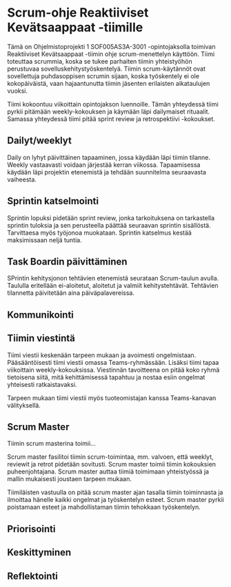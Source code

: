 # Scrum-ohje Reaktiiviset Kevätsaappaat -tiimille
Tämä on Ohjelmistoprojekti 1 SOF005AS3A-3001 -opintojaksolla toimivan Reaktiiviset Kevätsaappaat -tiimin ohje scrum-menettelyn käyttöön. Tiimi toteuttaa scrummia, koska se tukee parhaiten tiimin yhteistyöhön perustuvaa sovelluskehitystyöskentelyä. Tiimin scrum-käytännöt ovat sovellettuja puhdasoppisen scrumin sijaan, koska työskentely ei ole kokopäiväistä, vaan hajaantunutta tiimin jäsenten erilaisten aikataulujen vuoksi.

Tiimi kokoontuu viikoittain opintojakson luennoille. Tämän yhteydessä tiimi pyrkii pitämään weekly-kokouksen ja käymään läpi dailymaiset rituaalit. Samassa yhteydessä tiimi pitää sprint review ja retrospektiivi -kokoukset.

## Dailyt/weeklyt

Daily on lyhyt päivittäinen tapaaminen, jossa käydään läpi tiimin tilanne. Weekly vastaavasti voidaan järjestää kerran viikossa. Tapaamisessa käydään läpi projektin etenemistä ja tehdään suunnitelma seuraavasta vaiheesta. 

## Sprintin katselmointi

Sprintin lopuksi pidetään sprint review, jonka tarkoituksena on tarkastella sprintin tuloksia ja sen perusteella päättää seuraavan sprintin sisällöstä. Tarvittaesa myös työjonoa muokataan. Sprintin katselmus kestää maksimissaan neljä tuntia.

## Task Boardin päivittäminen

SPrintin kehitysjonon tehtävien etenemistä seurataan Scrum-taulun avulla. Taululla eritellään ei-aloitetut, aloitetut ja valmiit kehitystehtävät. Tehtävien tilannetta päivitetään aina päiväpalavereissa.

## Kommunikointi
## Tiimin viestintä
Tiimi viestii keskenään tarpeen mukaan ja avoimesti ongelmistaan. Pääsääntöisesti tiimi viestii omassa Teams-ryhmässään. Lisäksi tiimi tapaa viikoittain weekly-kokouksissa. Viestinnän tavoitteena on pitää koko ryhmä tietoisena siitä, mitä kehittämisessä tapahtuu ja nostaa esiin ongelmat yhteisesti ratkaistavaksi. 

Tarpeen mukaan tiimi viestii myös tuoteomistajan kanssa Teams-kanavan välityksellä.

## Scrum Master
Tiimin scrum masterina toimii...

Scrum master fasilitoi tiimin scrum-toimintaa, mm. valvoen, että weeklyt, reviewit ja retrot pidetään sovitusti. Scrum master toimii tiimin kokouksien puheenjohtajana. Scrum master auttaa tiimiä toimimaan yhteistyössä ja mallin mukaisesti joustaen tarpeen mukaan. 

Tiimiläisten vastuulla on pitää scrum master ajan tasalla tiimin toiminnasta ja ilmoittaa hänelle kaikki ongelmat ja työskentelyn esteet. Scrum master pyrkii poistamaan esteet ja mahdollistaman tiimin tehokkaan työskentelyn.

## Priorisointi

## Keskittyminen

## Reflektointi
